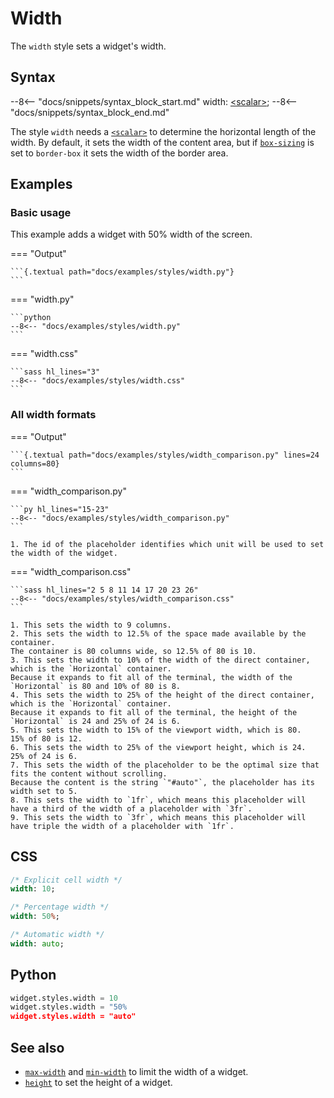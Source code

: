 # Width

The `width` style sets a widget's width.

## Syntax

--8<-- "docs/snippets/syntax_block_start.md"
width: <a href="../../css_types/scalar">&lt;scalar&gt;</a>;
--8<-- "docs/snippets/syntax_block_end.md"

The style `width` needs a [`<scalar>`](../../css_types/scalar) to determine the horizontal length of the width.
By default, it sets the width of the content area, but if [`box-sizing`](./box_sizing) is set to `border-box` it sets the width of the border area.

## Examples

### Basic usage

This example adds a widget with 50% width of the screen.

=== "Output"

    ```{.textual path="docs/examples/styles/width.py"}
    ```

=== "width.py"

    ```python
    --8<-- "docs/examples/styles/width.py"
    ```

=== "width.css"

    ```sass hl_lines="3"
    --8<-- "docs/examples/styles/width.css"
    ```

### All width formats

=== "Output"

    ```{.textual path="docs/examples/styles/width_comparison.py" lines=24 columns=80}
    ```

=== "width_comparison.py"

    ```py hl_lines="15-23"
    --8<-- "docs/examples/styles/width_comparison.py"
    ```

    1. The id of the placeholder identifies which unit will be used to set the width of the widget.

=== "width_comparison.css"

    ```sass hl_lines="2 5 8 11 14 17 20 23 26"
    --8<-- "docs/examples/styles/width_comparison.css"
    ```

    1. This sets the width to 9 columns.
    2. This sets the width to 12.5% of the space made available by the container.
    The container is 80 columns wide, so 12.5% of 80 is 10.
    3. This sets the width to 10% of the width of the direct container, which is the `Horizontal` container.
    Because it expands to fit all of the terminal, the width of the `Horizontal` is 80 and 10% of 80 is 8.
    4. This sets the width to 25% of the height of the direct container, which is the `Horizontal` container.
    Because it expands to fit all of the terminal, the height of the `Horizontal` is 24 and 25% of 24 is 6.
    5. This sets the width to 15% of the viewport width, which is 80.
    15% of 80 is 12.
    6. This sets the width to 25% of the viewport height, which is 24.
    25% of 24 is 6.
    7. This sets the width of the placeholder to be the optimal size that fits the content without scrolling.
    Because the content is the string `"#auto"`, the placeholder has its width set to 5.
    8. This sets the width to `1fr`, which means this placeholder will have a third of the width of a placeholder with `3fr`.
    9. This sets the width to `3fr`, which means this placeholder will have triple the width of a placeholder with `1fr`.


## CSS

```sass
/* Explicit cell width */
width: 10;

/* Percentage width */
width: 50%;

/* Automatic width */
width: auto;
```

## Python

```python
widget.styles.width = 10
widget.styles.width = "50%
widget.styles.width = "auto"
```

## See also

 - [`max-width`](./max_width.md) and [`min-width`](./min_width.md) to limit the width of a widget.
 - [`height`](./height.md) to set the height of a widget.
